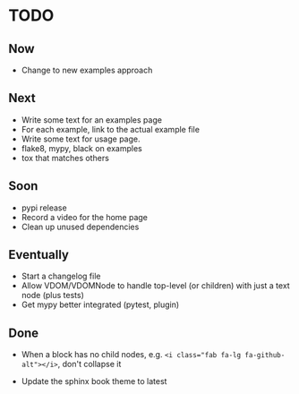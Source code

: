 # TODO

## Now

- Change to new examples approach

## Next

- Write some text for an examples page
- For each example, link to the actual example file
- Write some text for usage page.
- flake8, mypy, black on examples
- tox that matches others

## Soon

- pypi release
- Record a video for the home page
- Clean up unused dependencies

## Eventually

- Start a changelog file
- Allow VDOM/VDOMNode to handle top-level (or children) with just a text node (plus tests)
- Get mypy better integrated (pytest, plugin)

## Done

- When a block has no child nodes, e.g. `<i class="fab fa-lg fa-github-alt"></i>`,
  don't collapse it

- Update the sphinx book theme to latest
